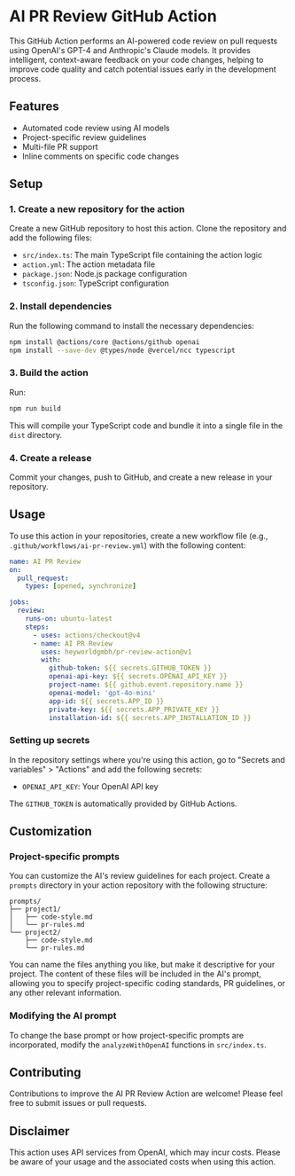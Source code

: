 # AI PR Review GitHub Action

This GitHub Action performs an AI-powered code review on pull requests using OpenAI's GPT-4 and Anthropic's Claude models. It provides intelligent, context-aware feedback on your code changes, helping to improve code quality and catch potential issues early in the development process.

## Features

- Automated code review using AI models
- Project-specific review guidelines
- Multi-file PR support
- Inline comments on specific code changes

## Setup

### 1. Create a new repository for the action

Create a new GitHub repository to host this action. Clone the repository and add the following files:

- `src/index.ts`: The main TypeScript file containing the action logic
- `action.yml`: The action metadata file
- `package.json`: Node.js package configuration
- `tsconfig.json`: TypeScript configuration

### 2. Install dependencies

Run the following command to install the necessary dependencies:

```bash
npm install @actions/core @actions/github openai
npm install --save-dev @types/node @vercel/ncc typescript
```

### 3. Build the action

Run:

```bash
npm run build
```

This will compile your TypeScript code and bundle it into a single file in the `dist` directory.

### 4. Create a release

Commit your changes, push to GitHub, and create a new release in your repository.

## Usage

To use this action in your repositories, create a new workflow file (e.g., `.github/workflows/ai-pr-review.yml`) with the following content:

```yaml
name: AI PR Review
on:
  pull_request:
    types: [opened, synchronize]

jobs:
  review:
    runs-on: ubuntu-latest
    steps:
      - uses: actions/checkout@v4
      - name: AI PR Review
        uses: heyworldgmbh/pr-review-action@v1
        with:
          github-token: ${{ secrets.GITHUB_TOKEN }}
          openai-api-key: ${{ secrets.OPENAI_API_KEY }}
          project-name: ${{ github.event.repository.name }}
          openai-model: 'gpt-4o-mini'
          app-id: ${{ secrets.APP_ID }}
          private-key: ${{ secrets.APP_PRIVATE_KEY }}
          installation-id: ${{ secrets.APP_INSTALLATION_ID }}
```


### Setting up secrets

In the repository settings where you're using this action, go to "Secrets and variables" > "Actions" and add the following secrets:
- `OPENAI_API_KEY`: Your OpenAI API key

The `GITHUB_TOKEN` is automatically provided by GitHub Actions.

## Customization

### Project-specific prompts

You can customize the AI's review guidelines for each project. Create a `prompts` directory in your action repository with the following structure:

```
prompts/
├── project1/
│   ├── code-style.md
│   └── pr-rules.md
└── project2/
    ├── code-style.md
    └── pr-rules.md
```

You can name the files anything you like, but make it descriptive for your project.
The content of these files will be included in the AI's prompt, allowing you to specify project-specific coding standards, PR guidelines, or any other relevant information.

### Modifying the AI prompt

To change the base prompt or how project-specific prompts are incorporated, modify the `analyzeWithOpenAI` functions in `src/index.ts`.

## Contributing

Contributions to improve the AI PR Review Action are welcome! Please feel free to submit issues or pull requests.

## Disclaimer

This action uses API services from OpenAI, which may incur costs. Please be aware of your usage and the associated costs when using this action.
